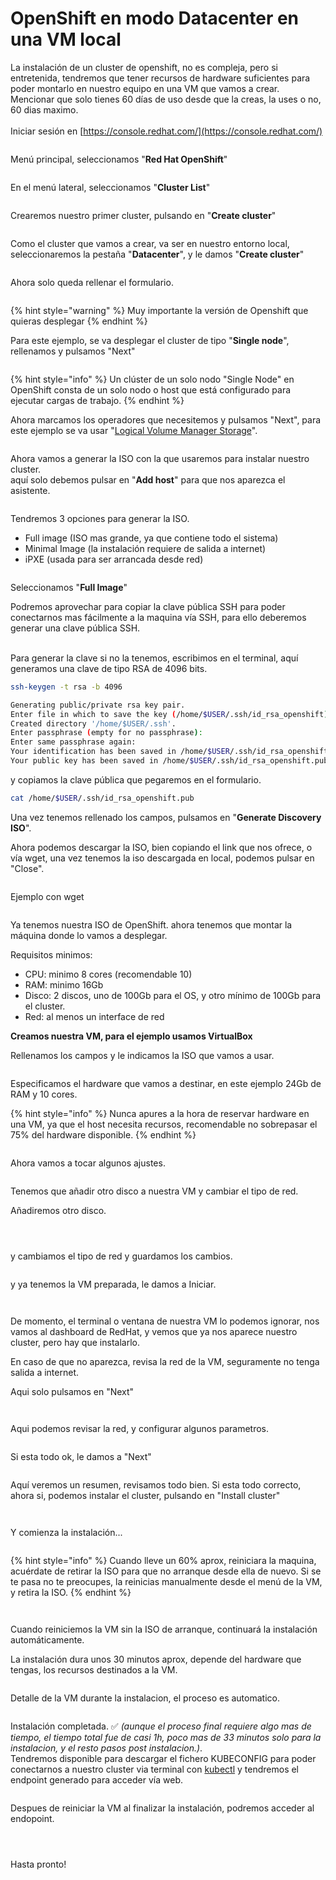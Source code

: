 # OpenShift en modo Datacenter en una VM local

La instalación de un cluster de openshift, no es compleja, pero si entretenida, tendremos que tener recursos de hardware suficientes para poder montarlo en nuestro equipo en una VM que vamos a crear. Mencionar que solo tienes 60 días de uso desde que la creas, la uses o no, 60 dias maximo. \
\
Iniciar sesión en [https://console.redhat.com/](https://console.redhat.com/)

<figure><img src="../.gitbook/assets/Captura desde 2024-12-02 16-54-38.png" alt=""><figcaption></figcaption></figure>

Menú principal, seleccionamos "**Red Hat OpenShift**"

<figure><img src="../.gitbook/assets/image (105).png" alt=""><figcaption></figcaption></figure>

En el menú lateral, seleccionamos "**Cluster List**"

<figure><img src="../.gitbook/assets/image (106).png" alt=""><figcaption></figcaption></figure>

Crearemos nuestro primer cluster, pulsando en "**Create cluster**"

<figure><img src="../.gitbook/assets/image (107).png" alt=""><figcaption></figcaption></figure>

Como el cluster que vamos a crear, va ser en nuestro entorno local, seleccionaremos la pestaña "**Datacenter**", y le damos "**Create cluster**"

<figure><img src="../.gitbook/assets/image (108).png" alt=""><figcaption></figcaption></figure>

Ahora solo queda rellenar el formulario.

<figure><img src="../.gitbook/assets/image (110).png" alt=""><figcaption></figcaption></figure>

{% hint style="warning" %}
Muy importante la versión de Openshift que quieras desplegar
{% endhint %}



Para este ejemplo, se va desplegar el cluster de tipo "**Single node**", rellenamos y pulsamos "Next"

<figure><img src="../.gitbook/assets/image (111).png" alt=""><figcaption></figcaption></figure>

{% hint style="info" %}
Un clúster de un solo nodo "Single Node" en OpenShift consta de un solo nodo o host que está configurado para ejecutar cargas de trabajo.
{% endhint %}



Ahora marcamos los operadores que necesitemos y pulsamos "Next", para este ejemplo se va usar "[Logical Volume Manager Storage](https://docs.redhat.com/es/documentation/red_hat_enterprise_linux/8/html-single/configuring_and_managing_logical_volumes/index)".

<figure><img src="../.gitbook/assets/image (114).png" alt=""><figcaption></figcaption></figure>

Ahora vamos a generar la ISO con la que usaremos para instalar nuestro cluster.\
aquí solo debemos pulsar en "**Add host**" para que nos aparezca el asistente.&#x20;

<figure><img src="../.gitbook/assets/image (115).png" alt=""><figcaption></figcaption></figure>

Tendremos 3 opciones para generar la ISO.

* Full image (ISO mas grande, ya que contiene todo el sistema)
* Minimal Image (la instalación requiere de salida a internet)
* iPXE (usada para ser arrancada desde red)

<figure><img src="../.gitbook/assets/image (117).png" alt=""><figcaption></figcaption></figure>

Seleccionamos "**Full Image**"

Podremos aprovechar para copiar la clave pública SSH para poder conectarnos mas fácilmente a la maquina vía SSH, para ello deberemos generar una clave pública SSH.&#x20;

\
Para generar la clave si no la tenemos, escribimos en el terminal, aquí generamos una clave de tipo RSA de 4096 bits.&#x20;

```sh
ssh-keygen -t rsa -b 4096
```

```sh
Generating public/private rsa key pair.
Enter file in which to save the key (/home/$USER/.ssh/id_rsa_openshift): 
Created directory '/home/$USER/.ssh'.
Enter passphrase (empty for no passphrase): 
Enter same passphrase again: 
Your identification has been saved in /home/$USER/.ssh/id_rsa_openshift
Your public key has been saved in /home/$USER/.ssh/id_rsa_openshift.pub
```

y copiamos la clave pública que pegaremos en el formulario.

```sh
cat /home/$USER/.ssh/id_rsa_openshift.pub
```

Una vez tenemos rellenado los campos, pulsamos en "**Generate Discovery ISO**".&#x20;

Ahora podemos descargar la ISO, bien copiando el link que nos ofrece, o vía wget, una vez tenemos la iso descargada en local, podemos pulsar en "Close".&#x20;

<figure><img src="../.gitbook/assets/image (118).png" alt=""><figcaption></figcaption></figure>

Ejemplo con wget

<figure><img src="../.gitbook/assets/image (119).png" alt=""><figcaption></figcaption></figure>

Ya tenemos nuestra ISO de OpenShift. ahora tenemos que montar la máquina donde lo vamos a desplegar.&#x20;

Requisitos minimos:

* CPU: minimo 8 cores (recomendable 10)
* RAM: minimo 16Gb
* Disco: 2 discos, uno de 100Gb para el OS, y otro mínimo de 100Gb para el cluster.&#x20;
* Red: al menos un interface de red

**Creamos nuestra VM, para el ejemplo usamos VirtualBox**

Rellenamos los campos y le indicamos la ISO que vamos a usar.&#x20;

<figure><img src="../.gitbook/assets/image (122).png" alt=""><figcaption></figcaption></figure>

Especificamos el hardware que vamos a destinar, en este ejemplo 24Gb de RAM y 10 cores.&#x20;

{% hint style="info" %}
Nunca apures a la hora de reservar hardware en una VM, ya que el host necesita recursos, recomendable no sobrepasar el 75% del hardware disponible.
{% endhint %}

<figure><img src="../.gitbook/assets/image (121).png" alt=""><figcaption></figcaption></figure>

Ahora vamos a tocar algunos ajustes.

<figure><img src="../.gitbook/assets/image (123).png" alt=""><figcaption></figcaption></figure>

Tenemos que añadir otro disco a nuestra VM y cambiar el tipo de red.&#x20;

Añadiremos otro disco.

<figure><img src="../.gitbook/assets/Captura desde 2024-12-02 17-51-38.png" alt=""><figcaption></figcaption></figure>

<figure><img src="../.gitbook/assets/image (124).png" alt=""><figcaption></figcaption></figure>

<figure><img src="../.gitbook/assets/image (125).png" alt=""><figcaption></figcaption></figure>

y cambiamos el tipo de red y guardamos los cambios.

<figure><img src="../.gitbook/assets/image (126).png" alt=""><figcaption></figcaption></figure>

y ya tenemos la VM preparada, le damos a Iniciar.&#x20;

<figure><img src="../.gitbook/assets/image (127).png" alt=""><figcaption></figcaption></figure>

<figure><img src="../.gitbook/assets/image (138).png" alt=""><figcaption></figcaption></figure>

De momento, el terminal o ventana de nuestra VM lo podemos ignorar, nos vamos al dashboard de RedHat, y vemos que ya nos aparece nuestro cluster, pero hay que instalarlo.&#x20;

En caso de que no aparezca, revisa la red de la VM, seguramente no tenga salida a internet.

Aqui solo pulsamos en "Next"

<figure><img src="../.gitbook/assets/image (130).png" alt=""><figcaption></figcaption></figure>

<figure><img src="../.gitbook/assets/image (131).png" alt=""><figcaption></figcaption></figure>

Aqui podemos revisar la red, y configurar algunos parametros.&#x20;

<figure><img src="../.gitbook/assets/image (132).png" alt=""><figcaption></figcaption></figure>

Si esta todo ok, le damos a "Next"

<figure><img src="../.gitbook/assets/image (133).png" alt=""><figcaption></figcaption></figure>

Aquí veremos un resumen, revisamos todo bien. Si esta todo correcto, ahora si, podemos instalar el cluster, pulsando en "Install cluster"

<figure><img src="../.gitbook/assets/image (134).png" alt=""><figcaption></figcaption></figure>

<figure><img src="../.gitbook/assets/image (136).png" alt=""><figcaption></figcaption></figure>

Y comienza la instalación...

<figure><img src="../.gitbook/assets/image (137).png" alt=""><figcaption></figcaption></figure>

{% hint style="info" %}
Cuando lleve un 60% aprox, reiniciara la maquina, acuérdate de retirar la ISO para que no arranque desde ella de nuevo. Si se te pasa no te preocupes, la reinicias manualmente desde el menú de la VM, y retira la ISO.
{% endhint %}

<figure><img src="../.gitbook/assets/image (139).png" alt=""><figcaption></figcaption></figure>

<figure><img src="../.gitbook/assets/image (140).png" alt=""><figcaption></figcaption></figure>

Cuando reiniciemos la VM sin la ISO de arranque, continuará la instalación automáticamente.&#x20;

La instalación dura unos 30 minutos aprox, depende del hardware que tengas, los recursos destinados a la VM.

<figure><img src="../.gitbook/assets/image (143).png" alt=""><figcaption></figcaption></figure>

Detalle de la VM durante la instalacion, el proceso es automatico. &#x20;

<figure><img src="../.gitbook/assets/Captura desde 2024-12-02 18-21-29.png" alt=""><figcaption></figcaption></figure>

Instalación completada. ✅ _(aunque el proceso final requiere algo mas de tiempo, el tiempo total fue de casi 1h, poco mas de 33 minutos solo para la instalacion, y el resto pasos post instalacion.)_.\
Tendremos disponible para descargar el fichero KUBECONFIG para poder conectarnos a nuestro cluster via terminal con [kubectl](https://kubernetes.io/docs/tasks/tools/#kubectl) y tendremos el endpoint generado para acceder vía web.&#x20;

<figure><img src="../.gitbook/assets/image (145).png" alt=""><figcaption></figcaption></figure>

Despues de reiniciar la VM al finalizar la instalación, podremos acceder al endopoint.&#x20;

<figure><img src="../.gitbook/assets/image.png" alt=""><figcaption></figcaption></figure>

<figure><img src="../.gitbook/assets/image (147).png" alt=""><figcaption></figcaption></figure>

<figure><img src="../.gitbook/assets/image (148).png" alt=""><figcaption></figcaption></figure>

Hasta pronto!
